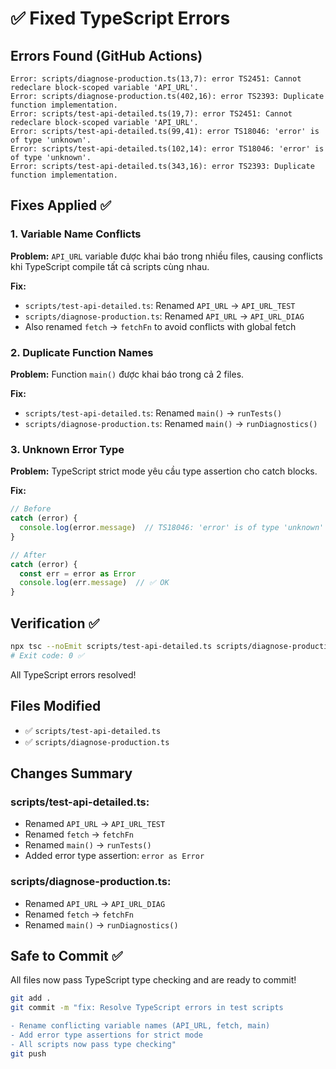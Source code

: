 # ✅ Fixed TypeScript Errors

## Errors Found (GitHub Actions)

```
Error: scripts/diagnose-production.ts(13,7): error TS2451: Cannot redeclare block-scoped variable 'API_URL'.
Error: scripts/diagnose-production.ts(402,16): error TS2393: Duplicate function implementation.
Error: scripts/test-api-detailed.ts(19,7): error TS2451: Cannot redeclare block-scoped variable 'API_URL'.
Error: scripts/test-api-detailed.ts(99,41): error TS18046: 'error' is of type 'unknown'.
Error: scripts/test-api-detailed.ts(102,14): error TS18046: 'error' is of type 'unknown'.
Error: scripts/test-api-detailed.ts(343,16): error TS2393: Duplicate function implementation.
```

## Fixes Applied ✅

### 1. Variable Name Conflicts

**Problem:** `API_URL` variable được khai báo trong nhiều files, causing conflicts khi TypeScript compile tất cả scripts cùng nhau.

**Fix:**
- `scripts/test-api-detailed.ts`: Renamed `API_URL` → `API_URL_TEST`
- `scripts/diagnose-production.ts`: Renamed `API_URL` → `API_URL_DIAG`
- Also renamed `fetch` → `fetchFn` to avoid conflicts with global fetch

### 2. Duplicate Function Names

**Problem:** Function `main()` được khai báo trong cả 2 files.

**Fix:**
- `scripts/test-api-detailed.ts`: Renamed `main()` → `runTests()`
- `scripts/diagnose-production.ts`: Renamed `main()` → `runDiagnostics()`

### 3. Unknown Error Type

**Problem:** TypeScript strict mode yêu cầu type assertion cho catch blocks.

**Fix:**
```typescript
// Before
catch (error) {
  console.log(error.message)  // TS18046: 'error' is of type 'unknown'
}

// After
catch (error) {
  const err = error as Error
  console.log(err.message)  // ✅ OK
}
```

## Verification ✅

```bash
npx tsc --noEmit scripts/test-api-detailed.ts scripts/diagnose-production.ts
# Exit code: 0 ✅
```

All TypeScript errors resolved!

## Files Modified

- ✅ `scripts/test-api-detailed.ts`
- ✅ `scripts/diagnose-production.ts`

## Changes Summary

### scripts/test-api-detailed.ts:
- Renamed `API_URL` → `API_URL_TEST`
- Renamed `fetch` → `fetchFn`
- Renamed `main()` → `runTests()`
- Added error type assertion: `error as Error`

### scripts/diagnose-production.ts:
- Renamed `API_URL` → `API_URL_DIAG`
- Renamed `fetch` → `fetchFn`
- Renamed `main()` → `runDiagnostics()`

## Safe to Commit ✅

All files now pass TypeScript type checking and are ready to commit!

```bash
git add .
git commit -m "fix: Resolve TypeScript errors in test scripts

- Rename conflicting variable names (API_URL, fetch, main)
- Add error type assertions for strict mode
- All scripts now pass type checking"
git push
```

